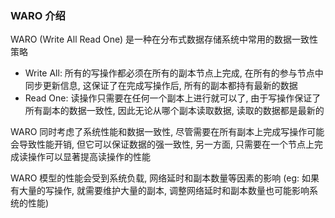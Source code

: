### WARO 介绍

WARO (Write All Read One) 是一种在分布式数据存储系统中常用的数据一致性策略

- Write All: 所有的写操作都必须在所有的副本节点上完成, 在所有的参与节点中同步更新信息, 这保证了在完成写操作后, 所有的副本都持有最新的数据
- Read One: 读操作只需要在任何一个副本上进行就可以了, 由于写操作保证了所有副本的数据一致性, 因此无论从哪个副本读取数据, 读取的数据都是最新的

WARO 同时考虑了系统性能和数据一致性, 尽管需要在所有副本上完成写操作可能会导致性能开销, 但它可以保证数据的强一致性, 另一方面, 只需要在一个节点上完成读操作可以显著提高读操作的性能

WARO 模型的性能会受到系统负载, 网络延时和副本数量等因素的影响 (eg: 如果有大量的写操作, 就需要维护大量的副本, 调整网络延时和副本数量也可能影响系统的性能)
